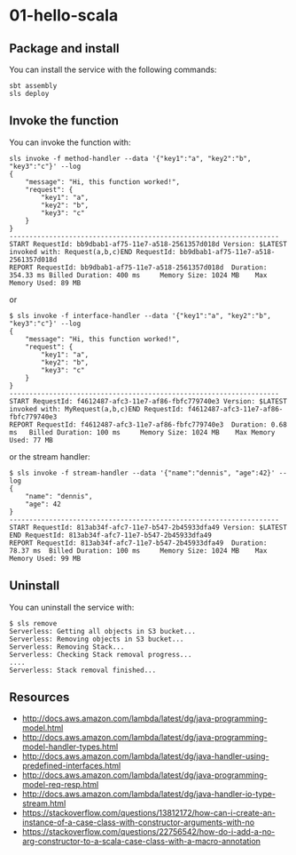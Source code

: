 # 01-hello-scala

## Package and install
You can install the service with the following commands:

```
sbt assembly
sls deploy
```

## Invoke the function
You can invoke the function with:

```
sls invoke -f method-handler --data '{"key1":"a", "key2":"b", "key3":"c"}' --log
{
    "message": "Hi, this function worked!",
    "request": {
        "key1": "a",
        "key2": "b",
        "key3": "c"
    }
}
--------------------------------------------------------------------
START RequestId: bb9dbab1-af75-11e7-a518-2561357d018d Version: $LATEST
invoked with: Request(a,b,c)END RequestId: bb9dbab1-af75-11e7-a518-2561357d018d
REPORT RequestId: bb9dbab1-af75-11e7-a518-2561357d018d	Duration: 354.33 ms	Billed Duration: 400 ms 	Memory Size: 1024 MB	Max Memory Used: 89 MB
```

or

```
$ sls invoke -f interface-handler --data '{"key1":"a", "key2":"b", "key3":"c"}' --log
{
    "message": "Hi, this function worked!",
    "request": {
        "key1": "a",
        "key2": "b",
        "key3": "c"
    }
}
--------------------------------------------------------------------
START RequestId: f4612487-afc3-11e7-af86-fbfc779740e3 Version: $LATEST
invoked with: MyRequest(a,b,c)END RequestId: f4612487-afc3-11e7-af86-fbfc779740e3
REPORT RequestId: f4612487-afc3-11e7-af86-fbfc779740e3	Duration: 0.68 ms	Billed Duration: 100 ms 	Memory Size: 1024 MB	Max Memory Used: 77 MB
```

or the stream handler:

```
$ sls invoke -f stream-handler --data '{"name":"dennis", "age":42}' --log
{
    "name": "dennis",
    "age": 42
}
--------------------------------------------------------------------
START RequestId: 813ab34f-afc7-11e7-b547-2b45933dfa49 Version: $LATEST
END RequestId: 813ab34f-afc7-11e7-b547-2b45933dfa49
REPORT RequestId: 813ab34f-afc7-11e7-b547-2b45933dfa49	Duration: 78.37 ms	Billed Duration: 100 ms 	Memory Size: 1024 MB	Max Memory Used: 99 MB
```

## Uninstall
You can uninstall the service with:

```
$ sls remove
Serverless: Getting all objects in S3 bucket...
Serverless: Removing objects in S3 bucket...
Serverless: Removing Stack...
Serverless: Checking Stack removal progress...
....
Serverless: Stack removal finished...
```

## Resources
- http://docs.aws.amazon.com/lambda/latest/dg/java-programming-model.html
- http://docs.aws.amazon.com/lambda/latest/dg/java-programming-model-handler-types.html
- http://docs.aws.amazon.com/lambda/latest/dg/java-handler-using-predefined-interfaces.html
- http://docs.aws.amazon.com/lambda/latest/dg/java-programming-model-req-resp.html
- http://docs.aws.amazon.com/lambda/latest/dg/java-handler-io-type-stream.html
- https://stackoverflow.com/questions/13812172/how-can-i-create-an-instance-of-a-case-class-with-constructor-arguments-with-no
- https://stackoverflow.com/questions/22756542/how-do-i-add-a-no-arg-constructor-to-a-scala-case-class-with-a-macro-annotation
